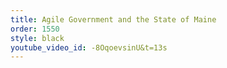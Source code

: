 ```yaml
---
title: Agile Government and the State of Maine
order: 1550
style: black
youtube_video_id: -8OqoevsinU&t=13s
---
```

